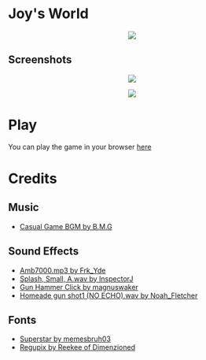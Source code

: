 # Joy's World

<p align="center">
  <image src="https://user-images.githubusercontent.com/5656207/154823203-b2cb9fc7-5985-4abb-a2f6-591e00192126.gif" />
</p>

## Screenshots

<p align="center">
  <image src="https://user-images.githubusercontent.com/5656207/154823263-c55da3bc-4caa-4f2d-984a-9df37926ea1b.png" />
</p>

<p align="center">
  <image src="https://user-images.githubusercontent.com/5656207/154823261-bb805c73-1bce-4652-99fa-bea8a316fe33.png" />
</p>

# Play

You can play the game in your browser [here](https://rafaelbriet.itch.io/joys-world)

# Credits

## Music

- [Casual Game BGM by B.M.G](https://assetstore.unity.com/packages/audio/music/casual-game-bgm-5-135943)

## Sound Effects

- [Amb7000.mp3 by Frk_Yde](https://freesound.org/people/Frk_Yde/sounds/266876/)
- [Splash, Small, A.wav by InspectorJ](https://freesound.org/people/InspectorJ/sounds/416710/)
- [Gun Hammer Click by magnuswaker](https://freesound.org/people/magnuswaker/sounds/523087/)
- [Homeade gun shot1 (NO ECHO).wav by Noah_Fletcher](https://freesound.org/people/Noah_Fletcher/sounds/200245/)

## Fonts

- [Superstar by memesbruh03](https://www.dafont.com/pt/superstar-2.font)
- [Regupix by Reekee of Dimenzioned](https://www.dafont.com/pt/regupix.font)
